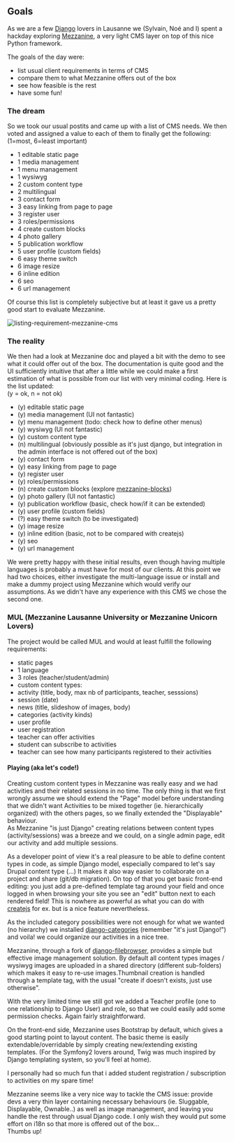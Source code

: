 ## Goals
As we are a few [Django](https://www.djangoproject.com/) lovers in Lausanne we (Sylvain, Noé and I) spent a hackday exploring [Mezzanine](http://mezzanine.jupo.org/), a very light CMS layer on top of this nice Python framework.

The goals of the day were:

* list usual client requirements in terms of CMS
* compare them to what Mezzanine offers out of the box
* see how feasible is the rest
* have some fun!

### The dream

So we took our usual postits and came up with a list of CMS needs. We then voted and assigned a value to each of them to finally get the following: (1=most, 6=least important)

* 1 editable static page
* 1 media management
* 1 menu management
* 1 wysiwyg
* 2 custom content type
* 2 multilingual
* 3 contact form
* 3 easy linking from page to page
* 3 register user
* 3 roles/permissions
* 4 create custom blocks
* 4 photo gallery
* 5 publication workflow
* 5 user profile (custom fields)
* 6 easy theme switch
* 6 image resize
* 6 inline edition
* 6 seo
* 6 url management

Of course this list is completely subjective but at least it gave us a pretty good start to evaluate Mezzanine.

![listing-requirement-mezzanine-cms]("/files/images/blog/mezzanine-cms-hackday-50.jpg")

### The reality

We then had a look at Mezzanine doc and played a bit with the demo to see what it could offer out of the box. The documentation is quite good and the UI sufficiently intuitive that after a little while we could make a first estimation of what is possible from our list with very minimal coding. Here is the list updated:  
(y = ok, n = not ok)

* (y) editable static page
* (y) media management (UI not fantastic)
* (y) menu management (todo: check how to define other menus)
* (y) wysiwyg (UI not fantastic)
* (y) custom content type
* (n) multilingual (obviously possible as it's just django, but integration in the admin interface is not offered out of the box)
* (y) contact form
* (y) easy linking from page to page
* (y) register user
* (y) roles/permissions
* (n) create custom blocks (explore [mezzanine-blocks](https://github.com/renyi/mezzanine-blocks))
* (y) photo gallery (UI not fantastic)
* (y) publication workflow (basic, check how/if it can be extended)
* (y) user profile (custom fields)
* (?) easy theme switch (to be investigated)
* (y) image resize
* (y) inline edition (basic, not to be compared with createjs)
* (y) seo
* (y) url management

We were pretty happy with these initial results, even though having multiple languages is probably a must have for most of our clients.
At this point we had two choices, either investigate the multi-language issue or install and make a dummy project using Mezzanine which would verify our assumptions.
As we didn't have any experience with this CMS we chose the second one.

### MUL (Mezzanine Lausanne University or Mezzanine Unicorn Lovers)

The project would be called MUL and would at least fulfill the following requirements:

* static pages
* 1 language
* 3 roles (teacher/student/admin)
* custom content types:
 * activity (title, body, max nb of participants, teacher, sesssions)
 * session (date)
 * news (title, slideshow of images, body)
* categories (activity kinds)
* user profile
* user registration
* teacher can offer activities
* student can subscribe to activities
* teacher can see how many participants registered to their activities

#### Playing (aka let's code!)

Creating custom content types in Mezzanine was really easy and we had activities and their related sessions in no time. The only thing is that we first wrongly assume we should extend the "Page" model before understanding that we didn't want Activities to be mixed together (ie. hierarchically organized) with the others pages, so we finally extended the "Displayable" behaviour.  
As Mezzanine "is just Django" creating relations between content types (activity/sessions) was a breeze and we could, on a single admin page, edit our activity and add multiple sessions.

As a developer point of view it's a real pleasure to be able to define content types in code, as simple Django model, especially compared to let's say Drupal content type (...) It makes it also way easier to collaborate on a project and share (git/db migration).
On top of that you get basic front-end editing: you just add a pre-defined template tag around your field and once logged in when browsing your site you see an "edit" button next to each rendered field! This is nowhere as powerful as what you can do with [createjs](http://www.createjs.com/#!/CreateJS) for ex. but is a nice feature nevertheless.

As the included category possibilities were not enough for what we wanted (no hierarchy) we installed [django-categories](https://github.com/callowayproject/django-categories) (remember "it's just Django!") and voila! we could organize our activities in a nice tree.

Mezzanine, through a fork of [django-filebrowser](https://github.com/sehmaschine/django-filebrowser), provides a simple but effective image management solution. By default all content types images / wysiwyg images are uploaded in a shared directory (different sub-folders) which makes it easy to re-use images.Thumbnail creation is handled through a template tag, with the usual "create if doesn't exists, just use otherwise".

With the very limited time we still got we added a Teacher profile (one to one relationship to Django User) and role, so that we could easily add some permission checks. Again fairly straightforward.

On the front-end side, Mezzanine uses Bootstrap by default, which gives a good starting point to layout content. The basic theme is easily extendable/overridable by simply creating new/extending existing templates. (For the Symfony2 lovers around, Twig was much inspired by Django templating system, so you'll feel at home).

I personally had so much fun that i added student registration / subscription to activities on my spare time!

Mezzanine seems like a very nice way to tackle the CMS issue: provide devs a very thin layer containing necessary behaviours (ie. Sluggable, Displayable, Ownable..) as well as image management, and leaving you handle the rest through usual Django code. I only wish they would put some effort on i18n so that more is offered out of the box...  
Thumbs up!
